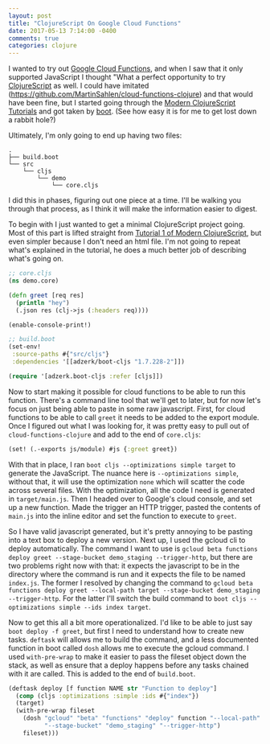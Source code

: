 ```yaml
---
layout: post
title: "ClojureScript On Google Cloud Functions"
date: 2017-05-13 7:14:00 -0400
comments: true
categories: clojure
---
```


I wanted to try out [Google Cloud Functions](https://cloud.google.com/functions/),
and when I saw that it only supported JavaScript I thought "What a
perfect opportunity to try [ClojureScript](https://github.com/clojure/clojurescript)
as well. I could have imitated (https://github.com/MartinSahlen/cloud-functions-clojure)
and that would have been fine, but I started going through the
[Modern ClojureScript Tutorials](https://github.com/magomimmo/modern-cljs)
and got taken by [boot](https://github.com/boot-clj). (See how easy it
is for me to get lost down a rabbit hole?)

Ultimately, I'm only going to end up having two files:

```
.
├── build.boot
└── src
    └── cljs
        └── demo
            └── core.cljs
```
I did this in phases, figuring out one piece at a time. I'll be
walking you through that process, as I think it will make the
information easier to digest.

To begin with I just wanted to get a minimal ClojureScript project
going. Most of this part is lifted straight from
[Tutorial 1 of Modern ClojureScript](https://github.com/magomimmo/modern-cljs/blob/master/doc/second-edition/tutorial-01.md),
but even simpler because I don't need an html file. I'm not going to
repeat what's explained in the tutorial, he does a much better job of
describing what's going on.

``` clojure
;; core.cljs
(ns demo.core)

(defn greet [req res]
  (println "hey")
  (.json res (clj->js (:headers req))))

(enable-console-print!)
```

``` clojure
;; build.boot
(set-env!
 :source-paths #{"src/cljs"}
 :dependencies '[[adzerk/boot-cljs "1.7.228-2"]])

(require '[adzerk.boot-cljs :refer [cljs]])
```

Now to start making it possible for cloud functions to be able to run
this function. There's a command line tool that we'll get to later,
but for now let's focus on just being able to paste in some raw
javascript. First, for cloud functions to be able to call `greet` it
needs to be added to the export module. Once I figured out what I was
looking for, it was pretty easy to pull out of
`cloud-functions-clojure` and add to the end of `core.cljs`:

``` clojure
(set! (.-exports js/module) #js {:greet greet})
```

With that in place, I ran `boot cljs --optimizations simple target` to
generate the JavaScript. The nuance here is `--optimizations simple`,
without that, it will use the optimization `none` which will scatter
the code across several files. With the optimization, all the code I
need is generated in `target/main.js`. Then I headed over to Google's
cloud console, and set up a new function. Made the trigger an HTTP
trigger, pasted the contents of `main.js` into the inline editor and
set the function to execute to `greet`.

So I have valid javascript generated, but it's pretty annoying to be
pasting into a text box to deploy a new version. Next up, I used
the gcloud cli to deploy automatically. The command I want to use
is `gcloud beta functions deploy greet --stage-bucket demo_staging --trigger-http`,
but there are two problems right now with that: it expects the
javascript to be in the directory where the command is run and it
expects the file to be named `index.js`. The former I resolved by
changing the command to
`gcloud beta functions deploy greet --local-path target --stage-bucket demo_staging --trigger-http`.
For the latter I'll switch the build command to `boot cljs --optimizations simple --ids index target`.

Now to get this all a bit more operationalized. I'd like to be able to
just say `boot deploy -f greet`, but first I need to understand how to
create new tasks. `deftask` will allows me to build the command, and a
less documented function in boot called `dosh` allows me to execute
the gcloud command. I used `with-pre-wrap` to make it easier to pass
the fileset object down the stack, as well as ensure that a deploy
happens before any tasks chained with it are called. This is added to
the end of `build.boot`.

``` clojure
(deftask deploy [f function NAME str "Function to deploy"]
  (comp (cljs :optimizations :simple :ids #{"index"})
  (target)
  (with-pre-wrap fileset
    (dosh "gcloud" "beta" "functions" "deploy" function "--local-path" "target"
          "--stage-bucket" "demo_staging" "--trigger-http")
    fileset)))
```
